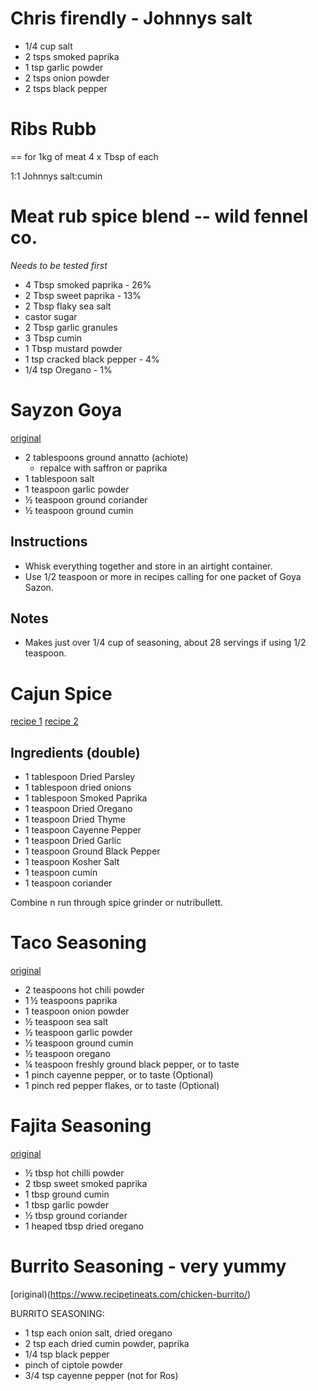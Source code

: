 # Chris firendly - Johnnys salt 

- 1/4 cup salt
- 2 	tsps smoked paprika
- 1 	tsp garlic powder
- 2 	tsps onion powder
- 2 	tsps black pepper


# Ribs Rubb
== for 1kg of meat 4 x Tbsp of each  

1:1 Johnnys salt:cumin

# Meat rub spice blend -- wild fennel co.
*Needs to be tested first*
- 4 Tbsp smoked paprika          -   26%
- 2 Tbsp sweet paprika           -   13%
- 2 Tbsp flaky sea salt
- castor sugar
- 2 Tbsp garlic granules
- 3 Tbsp cumin
- 1 Tbsp mustard powder
- 1 tsp cracked black pepper    -   4%
- 1/4 tsp Oregano                 -   1%



# Sayzon Goya
[original](https://www.kitchengidget.com/2021/04/16/sazon-seasoning/)
- 2 tablespoons ground annatto (achiote)
  - repalce with saffron or paprika
- 1 tablespoon salt
- 1 teaspoon garlic powder
- ½ teaspoon ground coriander
- ½ teaspoon ground cumin

## Instructions
- Whisk everything together and store in an airtight container.
- Use 1/2 teaspoon or more in recipes calling for one packet of Goya Sazon.
## Notes
- Makes just over 1/4 cup of seasoning, about 28 servings if using 1/2 teaspoon.


# Cajun Spice
[recipe 1](https://www.thespruceeats.com/cajun-spice-mix-recipe-1809300)
[recipe 2](https://twosleevers.com/homemade-cajun-spice-mix/)
## Ingredients (double)
- 1 tablespoon Dried Parsley
- 1 tablespoon dried onions
- 1 tablespoon Smoked Paprika
- 1 teaspoon Dried Oregano
- 1 teaspoon Dried Thyme
- 1 teaspoon Cayenne Pepper
- 1 teaspoon Dried Garlic
- 1 teaspoon Ground Black Pepper
- 1 teaspoon Kosher Salt
- 1 teaspoon cumin
- 1 teaspoon coriander

Combine n run through spice grinder or nutribullett.


# Taco Seasoning
[original](https://www.allrecipes.com/recipe/222165/homemade-taco-seasoning-mix/)
- 2 teaspoons hot chili powder
- 1 ½ teaspoons paprika
- 1 teaspoon onion powder
- ½ teaspoon sea salt
- ½ teaspoon garlic powder
- ½ teaspoon ground cumin
- ½ teaspoon oregano
- ¼ teaspoon freshly ground black pepper, or to taste
- 1 pinch cayenne pepper, or to taste (Optional)
- 1 pinch red pepper flakes, or to taste (Optional)

# Fajita Seasoning
[original](https://www.bbcgoodfood.com/recipes/fajita-seasoning)
- ½ tbsp hot chilli powder
- 2 tbsp sweet smoked paprika
- 1 tbsp ground cumin
- 1 tbsp garlic powder
- ½ tbsp ground coriander
- 1 heaped tbsp dried oregano

# Burrito Seasoning - very yummy
[original)(https://www.recipetineats.com/chicken-burrito/)

BURRITO SEASONING:
- 1 tsp each onion salt, dried oregano
- 2 tsp each dried cumin powder, paprika
- 1/4 tsp black pepper
- pinch of ciptole powder
- 3/4 tsp cayenne pepper (not for Ros)
